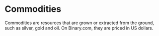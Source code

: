 # Commodities

Commodities are resources that are grown or extracted from the ground, such as silver, gold and oil. On Binary.com, they are priced in US dollars.

